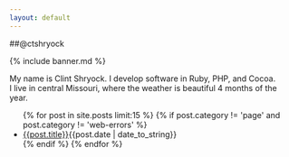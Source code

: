 ```yaml
---
layout: default
---
```


##@ctshryock

{% include banner.md %}

My name is Clint Shryock.  I develop software in Ruby, PHP, and Cocoa.  
I live in central Missouri, where the weather is beautiful 4 months of the year.  


<ul>
{% for post in site.posts limit:15 %}
    {% if post.category != 'page' and post.category != 'web-errors' %}
        <li><a href="{{post.url}}" data-pjax='#content'>{{post.title}}</a><span class="post-date-archive">{{post.date | date_to_string}} </span></li>
    {% endif %}
{% endfor %}
</ul>
